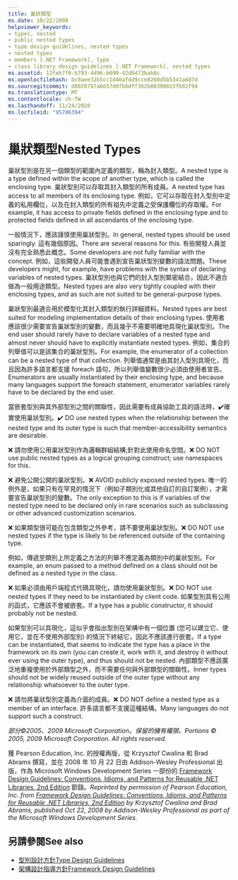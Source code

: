 ```yaml
---
title: 巢狀類型
ms.date: 10/22/2008
helpviewer_keywords:
- types, nested
- public nested types
- type design guidelines, nested types
- nested types
- members [.NET Framework], type
- class library design guidelines [.NET Framework], nested types
ms.assetid: 12feb7f0-b793-4d96-b090-42d6473bab8c
ms.openlocfilehash: bc0aee32b5cc1d40afdd9cce8260d5b5341a687d
ms.sourcegitcommit: d8020797a6657d0fbbdff362b80300815f682f94
ms.translationtype: MT
ms.contentlocale: zh-TW
ms.lasthandoff: 11/24/2020
ms.locfileid: "95706394"
---
```

# <a name="nested-types"></a><span data-ttu-id="600e0-102">巢狀類型</span><span class="sxs-lookup"><span data-stu-id="600e0-102">Nested Types</span></span>

<span data-ttu-id="600e0-103">巢狀型別是在另一個類型的範圍內定義的類型，稱為封入類型。</span><span class="sxs-lookup"><span data-stu-id="600e0-103">A nested type is a type defined within the scope of another type, which is called the enclosing type.</span></span> <span data-ttu-id="600e0-104">巢狀型別可以存取其封入類型的所有成員。</span><span class="sxs-lookup"><span data-stu-id="600e0-104">A nested type has access to all members of its enclosing type.</span></span> <span data-ttu-id="600e0-105">例如，它可以存取在封入型別中定義的私用欄位，以及在封入類型的所有祖先中定義之受保護欄位的存取權。</span><span class="sxs-lookup"><span data-stu-id="600e0-105">For example, it has access to private fields defined in the enclosing type and to protected fields defined in all ascendants of the enclosing type.</span></span>

 <span data-ttu-id="600e0-106">一般情況下，應該謹慎使用巢狀型別。</span><span class="sxs-lookup"><span data-stu-id="600e0-106">In general, nested types should be used sparingly.</span></span> <span data-ttu-id="600e0-107">這有幾個原因。</span><span class="sxs-lookup"><span data-stu-id="600e0-107">There are several reasons for this.</span></span> <span data-ttu-id="600e0-108">有些開發人員並沒有完全熟悉此概念。</span><span class="sxs-lookup"><span data-stu-id="600e0-108">Some developers are not fully familiar with the concept.</span></span> <span data-ttu-id="600e0-109">例如，這些開發人員可能會遇到宣告巢狀型別變數的語法問題。</span><span class="sxs-lookup"><span data-stu-id="600e0-109">These developers might, for example, have problems with the syntax of declaring variables of nested types.</span></span> <span data-ttu-id="600e0-110">巢狀型別也與它們的封入型別緊密結合，因此不適合做為一般用途類型。</span><span class="sxs-lookup"><span data-stu-id="600e0-110">Nested types are also very tightly coupled with their enclosing types, and as such are not suited to be general-purpose types.</span></span>

 <span data-ttu-id="600e0-111">巢狀型別最適合用於模型化其封入類型的執行詳細資料。</span><span class="sxs-lookup"><span data-stu-id="600e0-111">Nested types are best suited for modeling implementation details of their enclosing types.</span></span> <span data-ttu-id="600e0-112">使用者應該很少需要宣告巢狀型別的變數，而且幾乎不需要明確地具現化巢狀型別。</span><span class="sxs-lookup"><span data-stu-id="600e0-112">The end user should rarely have to declare variables of a nested type and almost never should have to explicitly instantiate nested types.</span></span> <span data-ttu-id="600e0-113">例如，集合的列舉值可以是該集合的巢狀型別。</span><span class="sxs-lookup"><span data-stu-id="600e0-113">For example, the enumerator of a collection can be a nested type of that collection.</span></span> <span data-ttu-id="600e0-114">列舉值通常是由其封入型別具現化，而且因為許多語言都支援 foreach 語句，所以列舉值變數很少必須由使用者宣告。</span><span class="sxs-lookup"><span data-stu-id="600e0-114">Enumerators are usually instantiated by their enclosing type, and because many languages support the foreach statement, enumerator variables rarely have to be declared by the end user.</span></span>

 <span data-ttu-id="600e0-115">當嵌套型別與其外部型別之間的關聯性，因此需要有成員協助工具的語法時，✔️確實使用巢狀型別。</span><span class="sxs-lookup"><span data-stu-id="600e0-115">✔️ DO use nested types when the relationship between the nested type and its outer type is such that member-accessibility semantics are desirable.</span></span>

 <span data-ttu-id="600e0-116">❌ 請勿使用公用巢狀型別作為邏輯群組結構;針對此使用命名空間。</span><span class="sxs-lookup"><span data-stu-id="600e0-116">❌ DO NOT use public nested types as a logical grouping construct; use namespaces for this.</span></span>

 <span data-ttu-id="600e0-117">❌ 避免公開公開的巢狀型別。</span><span class="sxs-lookup"><span data-stu-id="600e0-117">❌ AVOID publicly exposed nested types.</span></span> <span data-ttu-id="600e0-118">唯一的例外是，如果只有在罕見的情況下（例如子類別化或其他自訂的自訂案例），才需要宣告巢狀型別的變數。</span><span class="sxs-lookup"><span data-stu-id="600e0-118">The only exception to this is if variables of the nested type need to be declared only in rare scenarios such as subclassing or other advanced customization scenarios.</span></span>

 <span data-ttu-id="600e0-119">❌ 如果類型很可能在包含類型之外參考，請不要使用巢狀型別。</span><span class="sxs-lookup"><span data-stu-id="600e0-119">❌ DO NOT use nested types if the type is likely to be referenced outside of the containing type.</span></span>

 <span data-ttu-id="600e0-120">例如，傳遞至類別上所定義之方法的列舉不應定義為類別中的巢狀型別。</span><span class="sxs-lookup"><span data-stu-id="600e0-120">For example, an enum passed to a method defined on a class should not be defined as a nested type in the class.</span></span>

 <span data-ttu-id="600e0-121">❌ 如果必須由用戶端程式代碼具現化，請勿使用巢狀型別。</span><span class="sxs-lookup"><span data-stu-id="600e0-121">❌ DO NOT use nested types if they need to be instantiated by client code.</span></span>  <span data-ttu-id="600e0-122">如果型別具有公用的函式，它應該不會被嵌套。</span><span class="sxs-lookup"><span data-stu-id="600e0-122">If a type has a public constructor, it should probably not be nested.</span></span>

 <span data-ttu-id="600e0-123">如果型別可以具現化，這似乎會指出型別在架構中有一個位置 (您可以建立它、使用它，並在不使用外部型別) 的情況下終結它，因此不應該進行嵌套。</span><span class="sxs-lookup"><span data-stu-id="600e0-123">If a type can be instantiated, that seems to indicate the type has a place in the framework on its own (you can create it, work with it, and destroy it without ever using the outer type), and thus should not be nested.</span></span> <span data-ttu-id="600e0-124">內部類型不應該廣泛地重複使用於外部類型之外，而不需要任何與外部類型的關聯性。</span><span class="sxs-lookup"><span data-stu-id="600e0-124">Inner types should not be widely reused outside of the outer type without any relationship whatsoever to the outer type.</span></span>

 <span data-ttu-id="600e0-125">❌ 請勿將巢狀型別定義為介面的成員。</span><span class="sxs-lookup"><span data-stu-id="600e0-125">❌ DO NOT define a nested type as a member of an interface.</span></span> <span data-ttu-id="600e0-126">許多語言都不支援這種結構。</span><span class="sxs-lookup"><span data-stu-id="600e0-126">Many languages do not support such a construct.</span></span>

 <span data-ttu-id="600e0-127">*部分©2005、2009 Microsoft Corporation。保留的擁有權限。*</span><span class="sxs-lookup"><span data-stu-id="600e0-127">*Portions © 2005, 2009 Microsoft Corporation. All rights reserved.*</span></span>

 <span data-ttu-id="600e0-128">獲 Pearson Education, Inc. 的授權再版，從 Krzysztof Cwalina 和 Brad Abrams 撰寫，並在 2008 年 10 月 22 日由 Addison-Wesley Professional 出版，作為 Microsoft Windows Development Series 一部份的 [Framework Design Guidelines: Conventions, Idioms, and Patterns for Reusable .NET Libraries, 2nd Edition](https://www.informit.com/store/framework-design-guidelines-conventions-idioms-and-9780321545619) 節錄。</span><span class="sxs-lookup"><span data-stu-id="600e0-128">*Reprinted by permission of Pearson Education, Inc. from [Framework Design Guidelines: Conventions, Idioms, and Patterns for Reusable .NET Libraries, 2nd Edition](https://www.informit.com/store/framework-design-guidelines-conventions-idioms-and-9780321545619) by Krzysztof Cwalina and Brad Abrams, published Oct 22, 2008 by Addison-Wesley Professional as part of the Microsoft Windows Development Series.*</span></span>

## <a name="see-also"></a><span data-ttu-id="600e0-129">另請參閱</span><span class="sxs-lookup"><span data-stu-id="600e0-129">See also</span></span>

- [<span data-ttu-id="600e0-130">型別設計方針</span><span class="sxs-lookup"><span data-stu-id="600e0-130">Type Design Guidelines</span></span>](type.md)
- [<span data-ttu-id="600e0-131">架構設計指導方針</span><span class="sxs-lookup"><span data-stu-id="600e0-131">Framework Design Guidelines</span></span>](index.md)
